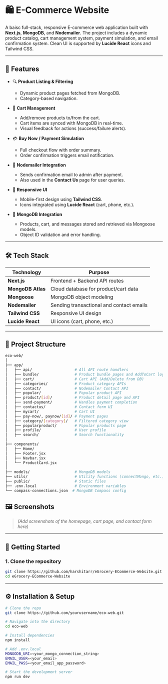 # 🛍️ E-Commerce Website

A baisc full-stack, responsive E-commerce web application built with **Next.js**, **MongoDB**, and **Nodemailer**. The project includes a dynamic product catalog, cart management system, payment simulation, and email confirmation system. Clean UI is supported by **Lucide React** icons and Tailwind CSS.

---

## 📌 Features

- 🔍 **Product Listing & Filtering**
  - Dynamic product pages fetched from MongoDB.
  - Category-based navigation.
  
- 🛒 **Cart Management**
  - Add/remove products to/from the cart.
  - Cart items are synced with MongoDB in real-time.
  - Visual feedback for actions (success/failure alerts).

- 💳 **Buy Now / Payment Simulation**
  - Full checkout flow with order summary.
  - Order confirmation triggers email notification.

- 📧 **Nodemailer Integration**
  - Sends confirmation email to admin after payment.
  - Also used in the **Contact Us** page for user queries.

- 📱 **Responsive UI**
  - Mobile-first design using **Tailwind CSS**.
  - Icons integrated using **Lucide React** (cart, phone, etc.).

- 🧩 **MongoDB Integration**
  - Products, cart, and messages stored and retrieved via Mongoose models.
  - Object ID validation and error handling.

---

## 🛠️ Tech Stack

| Technology | Purpose |
|------------|---------|
| **Next.js** | Frontend + Backend API routes |
| **MongoDB Atlas** | Cloud database for product/cart data |
| **Mongoose** | MongoDB object modeling |
| **Nodemailer** | Sending transactional and contact emails |
| **Tailwind CSS** | Responsive UI design |
| **Lucide React** | UI icons (cart, phone, etc.) |

---

## 📁 Project Structure

```bash
eco-web/
│
├── app/
│   ├── api/                   # All API route handlers
│   ├── bundle/                # Product bundle pages and AddToCart logic
│   ├── cart/                  # Cart API (Add/Delete from DB)
│   ├── categories/            # Product category APIs
│   ├── contact/               # Nodemailer Contact API
│   ├── popular/               # Popular product API
│   ├── product/[id]/          # Product detail page and API
│   ├── send-payment/          # Handles payment completion
│   ├── contactus/             # Contact form UI
│   ├── mycart/                # Cart UI
│   ├── pay-now/, paynow/[id]/ # Payment pages
│   ├── category/[category]/   # Filtered category view
│   ├── popularproduct/        # Popular products page
│   ├── profile/               # User profile
│   ├── search/                # Search functionality
│
├── components/
│   ├── Home/
│   ├── Footer.jsx
│   ├── Navbar.jsx
│   └── ProductCard.jsx
│
├── models/                    # MongoDB models
├── utils/                     # Utility functions (connectMongo, etc.)
├── public/                    # Static files
├── .env.local                 # Environment variables
└── compass-connections.json  # MongoDB Compass config
```
## 🖼️ Screenshots

> *(Add screenshots of the homepage, cart page, and contact form here)*

---

## 🚀 Getting Started

### 1. Clone the repository
```bash
git clone https://github.com/harshitarr/eGrocery-ECommerce-Website.git
cd eGrocery-ECommerce-Website
```
---
## ⚙️ Installation & Setup

```bash
# Clone the repo
git clone https://github.com/yourusername/eco-web.git

# Navigate into the directory
cd eco-web

# Install dependencies
npm install

# Add .env.local
MONGODB_URI=<your_mongo_connection_string>
EMAIL_USER=<your_email>
EMAIL_PASS=<your_email_app_password>

# Start the development server
npm run dev

```
